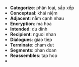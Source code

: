  - **Categorize**: phân loại, sắp xếp
 - **Conceptual**: khái niệm
 - **Adjacent**: nằm cạnh nhau
 - **Encryption**: ma hoa
 - **Intended**: du dinh
 - **Recipient**: nguoi nhan
 - **Dialogues**: giao tiep
 - **Terminate**: cham dut
 - **Segments**: phan doan
 - **Reassembles**: tap hop
 - 
